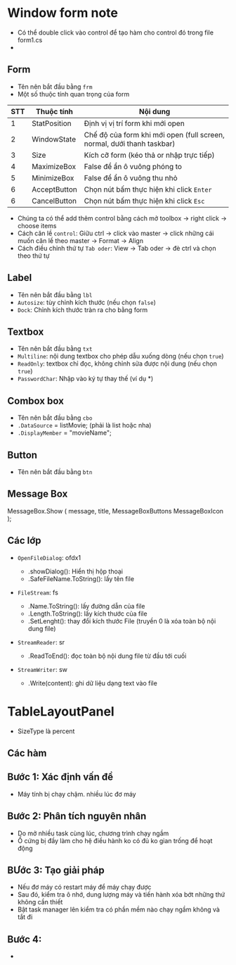# Window form note
- Có thể double click vào control để tạo hàm cho control đó trong file form1.cs
- 

## Form
- Tên nên bắt đầu bằng `frm`
- Một số thuộc tính quan trọng của form  

|  STT |   Thuộc tính   |  Nội dung |
|------|----------------|-----------|
|   1   |   StatPosition    |   Định vị vị trí form khi mới open |  
|   2   |   WindowState     |   Chế độ của form khi mới open (full screen, normal, dưới thanh taskbar)|  
|   3   |   Size            |   Kích cỡ form (kéo thả or nhập trực tiếp) |
|   4   |   MaximizeBox     |   False để ẩn ô vuông phóng to     |
|   5   |   MinimizeBox     |   False để ẩn ô vuông thu nhỏ |
|   6   |   AcceptButton    |   Chọn nút bấm thực hiện khi click `Enter` |
|   6   |   CancelButton    |   Chọn nút bấm thực hiện khi click `Esc` |
 
- Chúng ta có thể add thêm control bằng cách mở toolbox -> right click -> choose items
- Cách căn lề `control`: Giữu ctrl -> click vào master -> click những cái muốn căn lề theo master -> Format -> Align 
- Cách điều chỉnh thứ tự `Tab oder`: View -> Tab oder -> đè ctrl và chọn theo thứ tự

## Label
- Tên nên bắt đầu bằng `lbl`
- `Autosize`: tùy chỉnh kích thước (nếu chọn `false`)
- `Dock`: Chỉnh kích thước tràn ra cho bằng form

## Textbox
- Tên nên bắt đầu bằng `txt`
- `Multiline`: nội dung textbox cho phép dẫu xuống dòng (nếu chọn `true`)
- `ReadOnly`: textbox chỉ đọc, không chỉnh sửa được nội dung (nếu chọn `true`)
- `PasswordChar`: Nhập vào ký tự thay thế (ví dụ *)

## Combox box
- Tên nên bắt đầu bằng `cbo`
- `.DataSource` = listMovie; (phải là list hoặc nha)
- `.DisplayMember` = "movieName";


## Button
- Tên nên bắt đầu bằng `btn`

## Message Box 
MessageBox.Show (
    message,
    title,
    MessageBoxButtons
    MessageBoxIcon
);

## Các lớp
- `OpenFileDialog`: ofdx1
  + .showDialog(): Hiển thị hộp thoại
  + .SafeFileName.ToString(): lấy tên file

- `FileStream`: fs
  + .Name.ToString(): lấy đường dẫn của file
  + .Length.ToString(): lấy kích thước của file
  + .SetLenght(): thay đổi kích thước File (truyền 0 là xóa toàn bộ nội dung file)          

- `StreamReader`: sr
  + .ReadToEnd(): đọc toàn bộ nội dung file từ đầu tới cuối

- `StreamWriter`: sw
  + .Write(content): ghi dữ liệu dạng text vào file

#  TableLayoutPanel

- SizeType là percent

## Các hàm


## Bước 1: Xác định vấn đề 
- Máy tính bị chạy chậm. nhiều lúc đơ máy

## Bước 2: Phân tích nguyên nhân
- Do mở nhiều task cùng lúc, chương trình chạy ngầm
- Ổ cứng bị đầy làm cho hệ điều hành ko có đủ ko gian trống để hoạt động

## BƯớc 3: Tạo giải pháp
- Nếu đơ máy có restart máy để máy chạy được
- Sau đó, kiểm tra ô nhớ, dung lượng máy và tiến hành xóa bớt những thứ không cần thiết
- Bật task manager lên kiểm tra có phần mềm nào chạy ngầm không và tắt đi

## Bước 4:
- 












